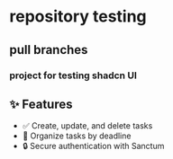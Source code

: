 # repository testing
## pull branches
### project for testing shadcn UI 

## ✨ Features
- ✅ Create, update, and delete tasks
- 📅 Organize tasks by deadline
- 🔒 Secure authentication with Sanctum
